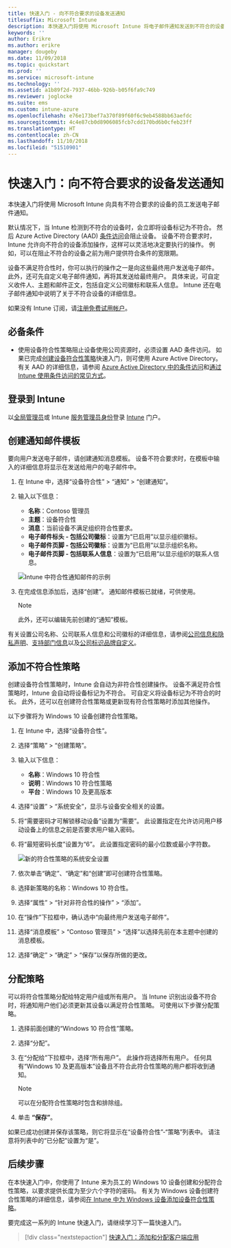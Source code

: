```yaml
---
title: 快速入门 - 向不符合要求的设备发送通知
titlesuffix: Microsoft Intune
description: 本快速入门将使用 Microsoft Intune 将电子邮件通知发送到不符合的设备。
keywords: ''
author: Erikre
ms.author: erikre
manager: dougeby
ms.date: 11/09/2018
ms.topic: quickstart
ms.prod: ''
ms.service: microsoft-intune
ms.technology: ''
ms.assetid: a1b89f2d-7937-46bb-926b-b05f6fa9c749
ms.reviewer: joglocke
ms.suite: ems
ms.custom: intune-azure
ms.openlocfilehash: e76e173bef7a370f89f60f6c9eb4588bb63aefdc
ms.sourcegitcommit: 4c4e87cb0d8906085fcb7cdd170bd6b0cfeb23ff
ms.translationtype: HT
ms.contentlocale: zh-CN
ms.lasthandoff: 11/10/2018
ms.locfileid: "51510901"
---
```

# <a name="quickstart-send-notifications-to-noncompliant-devices"></a>快速入门：向不符合要求的设备发送通知

本快速入门将使用 Microsoft Intune 向具有不符合要求的设备的员工发送电子邮件通知。

默认情况下，当 Intune 检测到不符合的设备时，会立即将设备标记为不符合。 然后 Azure Active Directory (AAD) [条件访问](https://docs.microsoft.com/azure/active-directory/active-directory-conditional-access-azure-portal)会阻止设备。 设备不符合要求时，Intune 允许向不符合的设备添加操作，这样可以灵活地决定要执行的操作。 例如，可以在阻止不符合的设备之前为用户提供符合条件的宽限期。

设备不满足符合性时，你可以执行的操作之一是向这些最终用户发送电子邮件。 此外，还可先自定义电子邮件通知，再将其发送给最终用户。 具体来说，可自定义收件人、主题和邮件正文，包括自定义公司徽标和联系人信息。 Intune 还在电子邮件通知中说明了关于不符合设备的详细信息。

如果没有 Intune 订阅，请[注册免费试用帐户](free-trial-sign-up.md)。

## <a name="prerequisites"></a>必备条件
- 使用设备符合性策略阻止设备使用公司资源时，必须设置 AAD 条件访问。 如果已完成[创建设备符合性策略](quickstart-set-password-length-android.md)快速入门，则可使用 Azure Active Directory。 有关 AAD 的详细信息，请参阅 [Azure Active Directory 中的条件访问](https://docs.microsoft.com/azure/active-directory/active-directory-conditional-access-azure-portal)和[通过 Intune 使用条件访问的常见方式](conditional-access-intune-common-ways-use.md)。

## <a name="sign-in-to-intune"></a>登录到 Intune

以[全局管理员](users-add.md#types-of-administrators)或 Intune [服务管理员身份](users-add.md#types-of-administrators)登录 [Intune](https://aka.ms/intuneportal) 门户。 

## <a name="create-a-notification-message-template"></a>创建通知邮件模板

要向用户发送电子邮件，请创建通知消息模板。 设备不符合要求时，在模板中输入的详细信息将显示在发送给用户的电子邮件中。

1. 在 Intune 中，选择“设备符合性” > “通知” > “创建通知”。 
2. 输入以下信息：

   - **名称**：Contoso 管理员
   - **主题**：设备符合性
   - **消息**：当前设备不满足组织符合性要求。
   - **电子邮件标头 - 包括公司徽标**：设置为“已启用”以显示组织徽标。
   - **电子邮件页脚 - 包括公司徽标**：设置为“已启用”以显示组织名称。
   - **电子邮件页脚 - 包括联系人信息**：设置为“已启用”以显示组织的联系人信息。

   ![Intune 中符合性通知邮件的示例](./media/quickstart-send-notification-01.png)

3. 在完成信息添加后，选择“创建”。 通知邮件模板已就绪，可供使用。

    > [!NOTE]
    > 此外，还可以编辑先前创建的“通知”模板。

有关设置公司名称、公司联系人信息和公司徽标的详细信息，请参阅[公司信息和隐私声明](company-portal-app.md#company-information-and-privacy-statement)、[支持部门信息](company-portal-app.md#support-information)以及[公司标识品牌自定义](company-portal-app.md#company-identity-branding-customization)。 

## <a name="add-a-noncompliance-policy"></a>添加不符合性策略

创建设备符合性策略时，Intune 会自动为非符合性创建操作。 设备不满足符合性策略时，Intune 会自动将设备标记为不符合。 可自定义将设备标记为不符合的时长。 此外，还可以在创建符合性策略或更新现有符合性策略时添加其他操作。 

以下步骤将为 Windows 10 设备创建符合性策略。

1. 在 Intune 中，选择“设备符合性”。
2. 选择“策略” > “创建策略”。
3. 输入以下信息：

   - **名称**：Windows 10 符合性
   - **说明**：Windows 10 符合性策略
   - **平台**：Windows 10 及更高版本

4. 选择“设置” > “系统安全”，显示与设备安全相关的设置。
5. 将“需要密码才可解锁移动设备”设置为“需要”。 此设置指定在允许访问用户移动设备上的信息之前是否要求用户输入密码。 
6. 将“最短密码长度”设置为“6”。 此设置指定密码的最小位数或最小字符数。

    ![新的符合性策略的系统安全设置](./media/quickstart-send-notification-02.png) 

7. 依次单击“确定”、“确定”和“创建”即可创建符合性策略。
8. 选择新策略的名称：Windows 10 符合性。
9. 选择“属性” > “针对非符合性的操作” > “添加”。
10. 在“操作”下拉框中，确认选中“向最终用户发送电子邮件”。
11. 选择“消息模板” > “Contoso 管理员” > “选择”以选择先前在本主题中创建的消息模板。
12. 选择“确定” > “确定” > “保存”以保存所做的更改。

## <a name="assign-the-policy"></a>分配策略

可以将符合性策略分配给特定用户组或所有用户。 当 Intune 识别出设备不符合时，将通知用户他们必须更新其设备以满足符合性策略。 可使用以下步骤分配策略。

1. 选择前面创建的“Windows 10 符合性”策略。
2. 选择“分配”。
3. 在“分配给”下拉框中，选择“所有用户”。 此操作将选择所有用户。 任何具有“Windows 10 及更高版本”设备且不符合此符合性策略的用户都将收到通知。

    > [!NOTE]
    > 可以在分配符合性策略时包含和排除组。

4. 单击 **“保存”**。

如果已成功创建并保存该策略，则它将显示在“设备符合性”-“策略”列表中。 请注意将列表中的“已分配”设置为“是”。

## <a name="next-steps"></a>后续步骤

在本快速入门中，你使用了 Intune 来为员工的 Windows 10 设备创建和分配符合性策略，以要求提供长度为至少六个字符的密码。 有关为 Windows 设备创建符合性策略的详细信息，请参阅[在 Intune 中为 Windows 设备添加设备符合性策略](compliance-policy-create-windows.md)。

要完成这一系列的 Intune 快速入门，请继续学习下一篇快速入门。

> [!div class="nextstepaction"]
> [快速入门：添加和分配客户端应用](quickstart-add-assign-app.md)
